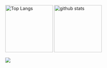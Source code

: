 <p align="left"> 
  <img alt="Top Langs" height="150px" src="https://github-readme-stats.vercel.app/api/top-langs/?username=soooota1201&layout=compact&theme=codeSTACKr" />
  <img alt="github stats" height="150px" src="https://github-readme-stats.vercel.app/api?username=soooota1201&theme=codeSTACKr&show_icons=true" />
</p>

<div>
  <img src="http://github-readme-streak-stats.herokuapp.com?user=soooota1201&theme=codeSTACKr">
</div>
